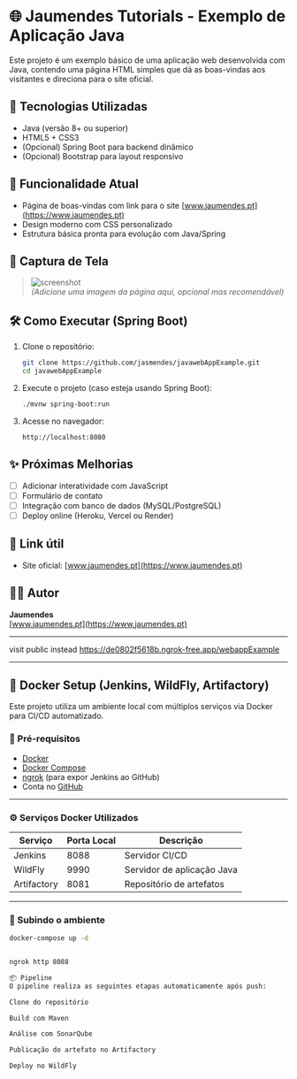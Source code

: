 # 🌐 Jaumendes Tutorials - Exemplo de Aplicação Java

Este projeto é um exemplo básico de uma aplicação web desenvolvida com Java, contendo uma página HTML simples que dá as boas-vindas aos visitantes e direciona para o site oficial.

## 🚀 Tecnologias Utilizadas

- Java (versão 8+ ou superior)
- HTML5 + CSS3
- (Opcional) Spring Boot para backend dinâmico
- (Opcional) Bootstrap para layout responsivo

## 📄 Funcionalidade Atual

- Página de boas-vindas com link para o site [www.jaumendes.pt](https://www.jaumendes.pt)
- Design moderno com CSS personalizado
- Estrutura básica pronta para evolução com Java/Spring

## 📸 Captura de Tela

> ![screenshot](docs/screenshot.png)  
> *(Adicione uma imagem da página aqui, opcional mas recomendável)*

## 🛠️ Como Executar (Spring Boot)

1. Clone o repositório:
    ```bash
    git clone https://github.com/jasmendes/javawebAppExample.git
    cd javawebAppExample
    ```

2. Execute o projeto (caso esteja usando Spring Boot):
    ```bash
    ./mvnw spring-boot:run
    ```

3. Acesse no navegador:
    ```
    http://localhost:8080
    ```

## ✨ Próximas Melhorias

- [ ] Adicionar interatividade com JavaScript
- [ ] Formulário de contato
- [ ] Integração com banco de dados (MySQL/PostgreSQL)
- [ ] Deploy online (Heroku, Vercel ou Render)

## 🔗 Link útil

- Site oficial: [www.jaumendes.pt](https://www.jaumendes.pt)

## 👨‍💻 Autor

**Jaumendes**  
[www.jaumendes.pt](https://www.jaumendes.pt)

---
visit public instead
https://de0802f5618b.ngrok-free.app/webappExample

---
## 🐳 Docker Setup (Jenkins, WildFly, Artifactory)

Este projeto utiliza um ambiente local com múltiplos serviços via Docker para CI/CD automatizado.

### 🔧 Pré-requisitos

- [Docker](https://www.docker.com/)
- [Docker Compose](https://docs.docker.com/compose/)
- [ngrok](https://ngrok.com/) (para expor Jenkins ao GitHub)
- Conta no [GitHub](https://github.com/)

---

### ⚙️ Serviços Docker Utilizados

| Serviço     | Porta Local | Descrição                  |
|-------------|-------------|----------------------------|
| Jenkins     | 8088        | Servidor CI/CD             |
| WildFly     | 9990        | Servidor de aplicação Java |
| Artifactory | 8081        | Repositório de artefatos   |

---

### 🚀 Subindo o ambiente


```bash
docker-compose up -d


ngrok http 8088

📦 Pipeline
O pipeline realiza as seguintes etapas automaticamente após push:

Clone do repositório

Build com Maven

Análise com SonarQube

Publicação do artefato no Artifactory

Deploy no WildFly
